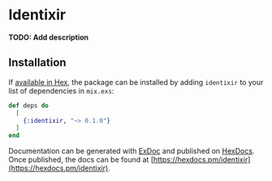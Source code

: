 # Identixir

**TODO: Add description**

## Installation

If [available in Hex](https://hex.pm/docs/publish), the package can be installed
by adding `identixir` to your list of dependencies in `mix.exs`:

```elixir
def deps do
  [
    {:identixir, "~> 0.1.0"}
  ]
end
```

Documentation can be generated with [ExDoc](https://github.com/elixir-lang/ex_doc)
and published on [HexDocs](https://hexdocs.pm). Once published, the docs can
be found at [https://hexdocs.pm/identixir](https://hexdocs.pm/identixir).

